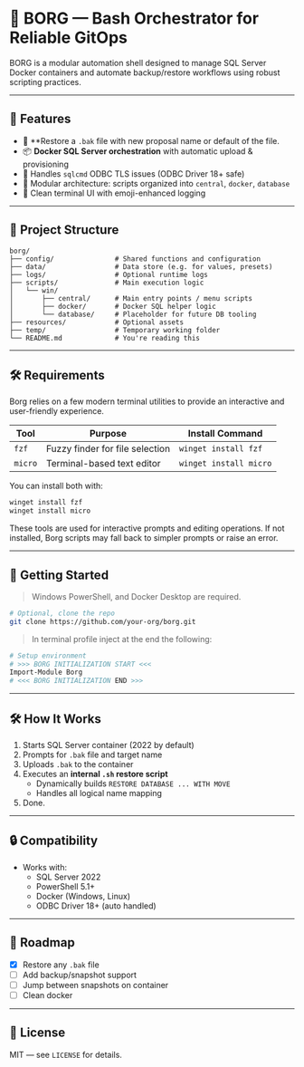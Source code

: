 
# 🧠 BORG — Bash Orchestrator for Reliable GitOps

BORG is a modular automation shell designed to manage SQL Server Docker containers and automate backup/restore workflows using robust scripting practices.

---

## 🚀 Features

- 🔄 **Restore a `.bak` file with new proposal name or default of the file.
- 📦 **Docker SQL Server orchestration** with automatic upload & provisioning
- 🔐 Handles `sqlcmd` ODBC TLS issues (ODBC Driver 18+ safe)
- 🧩 Modular architecture: scripts organized into `central`, `docker`, `database`
- 💬 Clean terminal UI with emoji-enhanced logging

---

## 📁 Project Structure

```
borg/
├── config/               # Shared functions and configuration
├── data/                 # Data store (e.g. for values, presets)
├── logs/                 # Optional runtime logs
├── scripts/              # Main execution logic
│   └── win/
│       ├── central/      # Main entry points / menu scripts
│       ├── docker/       # Docker SQL helper logic
│       └── database/     # Placeholder for future DB tooling
├── resources/            # Optional assets
├── temp/                 # Temporary working folder
└── README.md             # You're reading this
```

---

## 🛠️ Requirements

Borg relies on a few modern terminal utilities to provide an interactive and user-friendly experience.

| Tool   | Purpose                          | Install Command                |
|--------|----------------------------------|--------------------------------|
| `fzf`  | Fuzzy finder for file selection  | `winget install fzf`           |
| `micro`| Terminal-based text editor       | `winget install micro`         |

You can install both with:

```powershell
winget install fzf
winget install micro
```

These tools are used for interactive prompts and editing operations. If not installed, Borg scripts may fall back to simpler prompts or raise an error.

---

## 🧪 Getting Started

> Windows PowerShell, and Docker Desktop are required.

```bash
# Optional, clone the repo
git clone https://github.com/your-org/borg.git
```
> In terminal profile inject at the end the following:
```bash
# Setup environment
# >>> BORG INITIALIZATION START <<<
Import-Module Borg
# <<< BORG INITIALIZATION END >>>
```
---

## 🛠️ How It Works

1. Starts SQL Server container (2022 by default)
2. Prompts for `.bak` file and target name
3. Uploads `.bak` to the container
4. Executes an **internal `.sh` restore script**
   - Dynamically builds `RESTORE DATABASE ... WITH MOVE`
   - Handles all logical name mapping
5. Done.

---

## 🔒 Compatibility

- Works with:
  - SQL Server 2022
  - PowerShell 5.1+
  - Docker (Windows, Linux)
  - ODBC Driver 18+ (auto handled)

---

## 🧭 Roadmap

- [x] Restore any `.bak` file
- [ ] Add backup/snapshot support
- [ ] Jump between snapshots on container
- [ ] Clean docker
---

## 📄 License

MIT — see `LICENSE` for details.
